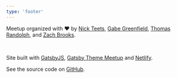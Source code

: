 ```yaml
---
type: 'footer'
---
```


Meetup organized with ️️❤️ by [Nick Teets](https://twitter.com/nicktechs), [Gabe Greenfield](https://twitter.com/GabeGreenfield), [Thomas Randolph](https://twitter.com/rockerest), and [Zach Brooks](https://twitter.com/Zacann0n).

<br />

Site built with [GatsbyJS](https://gatsbyjs.org), [Gatsby Theme Meetup](https://github.com/matthieuauger/gatsby-theme-meetup) and [Netlify](https://netlify.com).

See the source code on [GitHub](https://github.com/jamstack-paris/jamstack.paris).
